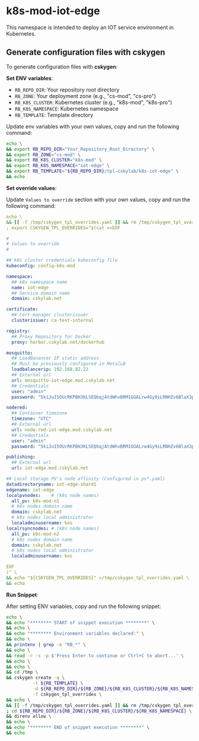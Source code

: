 # k8s-mod-iot-edge

This namespace is intended to deploy an IOT service environment in Kubernetes.

## Generate configuration files with cskygen

To generate configuration files with **cskygen**:

**Set ENV variables**:

- `RB_REPO_DIR`: Your repository root directory
- `RB_ZONE`: Your deployment zone (e.g., "cs-mod", "cs-pro")
- `RB_K8S_CLUSTER`: Kubernetes cluster (e.g., "k8s-mod", "k8s-pro")
- `RB_K8S_NAMESPACE`: Kubernetes namespace
- `RB_TEMPLATE`: Template directory

Update env variables with your own values, copy and run the following command:

```bash
echo \
&& export RB_REPO_DIR="Your_Repository_Root_Directory" \
&& export RB_ZONE="cs-mod" \
&& export RB_K8S_CLUSTER="k8s-mod" \
&& export RB_K8S_NAMESPACE="iot-edge" \
&& export RB_TEMPLATE="${RB_REPO_DIR}/tpl-cskylab/k8s-iot-edge" \
&& echo
```

**Set override values**:

Update `Values to override` section with your own values, copy and run the following command:

```yaml
echo \
&& [[ -f /tmp/cskygen_tpl_overrides.yaml ]] && rm /tmp/cskygen_tpl_overrides.yaml \
; export CSKYGEN_TPL_OVERRIDES="$(cat <<EOF

#
# Values to override
#

## k8s cluster credentials kubeconfig file
kubeconfig: config-k8s-mod

namespace:
  ## k8s namespace name
  name: iot-edge
  ## Service domain name
  domain: cskylab.net

certificate:
  ## Cert-manager clusterissuer
  clusterissuer: ca-test-internal

registry:
  ## Proxy Repository for Docker
  proxy: harbor.cskylab.net/dockerhub

mosquitto:
  ## LoadBanancer IP static address
  ## Must be previously configured in MetalLB
  loadbalancerip: 192.168.82.22
  ## External url
  url: mosquitto-iot-edge.mod.cskylab.net
  ## Credentials
  user: "admin"
  password: "5kiJuI5OUcRKPBH3KLSEQbqjAtdWhvBRM1GGALrw4Gy9iLRNHZv6BlaX3pNA8kQY"

nodered:
  ## Container timezone
  timezone: "UTC"
  ## External url
  url: node-red-iot-edge.mod.cskylab.net
  ## Credentials
  user: "admin"
  password: "5kiJuI5OUcRKPBH3KLSEQbqjAtdWhvBRM1GGALrw4Gy9iLRNHZv6BlaX3pNA8kQY"

publishing:
  ## External url
  url: iot-edge.mod.cskylab.net

## Local storage PV's node affinity (Configured in pv*.yaml)
datadirectoryname: iot-edge-shard1
edgename: iot-edge
localpvnodes:    # (k8s node names)
  all_pv: k8s-mod-n1
  # k8s nodes domain name
  domain: cskylab.net
  # k8s nodes local administrator
  localadminusername: kos
localrsyncnodes: # (k8s node names)
  all_pv: k8s-mod-n2
  # k8s nodes domain name
  domain: cskylab.net
  # k8s nodes local administrator
  localadminusername: kos

EOF
)" \
&& echo "${CSKYGEN_TPL_OVERRIDES}" >/tmp/cskygen_tpl_overrides.yaml \
&& echo
```

**Run Snippet**:

After setting ENV variables, copy and run the following snippet:

```bash
echo \
&& echo "******** START of snippet execution ********" \
&& echo \
&& echo "******** Environment variables declared:" \
&& echo \
&& printenv | grep -e "RB_*" \
&& echo \
&& read -r -s -p $'Press Enter to continue or Ctrl+C to abort...' \
&& echo \
&& echo \
&& cd /tmp \
&& cskygen create -q \
          -t ${RB_TEMPLATE} \
          -d ${RB_REPO_DIR}/${RB_ZONE}/${RB_K8S_CLUSTER}/${RB_K8S_NAMESPACE} \
          -f cskygen_tpl_overrides \
&& echo \
&& [[ -f /tmp/cskygen_tpl_overrides.yaml ]] && rm /tmp/cskygen_tpl_overrides.yaml \
; cd ${RB_REPO_DIR}/${RB_ZONE}/${RB_K8S_CLUSTER}/${RB_K8S_NAMESPACE} \
&& direnv allow \
&& echo \
&& echo "******** END of snippet execution ********" \
&& echo
```
